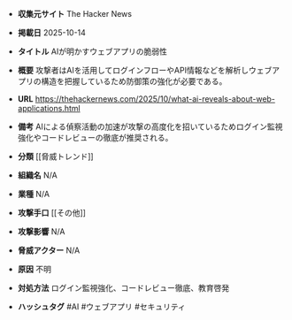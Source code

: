 - **収集元サイト**
The Hacker News

- **掲載日**
2025-10-14

- **タイトル**
AIが明かすウェブアプリの脆弱性

- **概要**
攻撃者はAIを活用してログインフローやAPI情報などを解析しウェブアプリの構造を把握しているため防御策の強化が必要である。

- **URL**
https://thehackernews.com/2025/10/what-ai-reveals-about-web-applications.html

- **備考**
AIによる偵察活動の加速が攻撃の高度化を招いているためログイン監視強化やコードレビューの徹底が推奨される。

- **分類**
[[脅威トレンド]]

- **組織名**
N/A

- **業種**
N/A

- **攻撃手口**
[[その他]]

- **攻撃影響**
N/A

- **脅威アクター**
N/A

- **原因**
不明

- **対処方法**
ログイン監視強化、コードレビュー徹底、教育啓発

- **ハッシュタグ**
#AI #ウェブアプリ #セキュリティ
